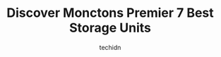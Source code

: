 ---
layout: ampstory
image: https://i0.wp.com/www.auto.or.id/wp-content/uploads/2023/06/mini-mall-storage-0-moncton-1686326965.jpeg?resize=640,853
author: techidn
featured: false
description: Moncton, New Brunswick, Canada is a haven for Storage Units enthusiasts, boasting an impressive array of 7 top-notch establishments. Whether youre a seasoned connoisseur or simply curious t
title: Discover Monctons Premier 7 Best Storage Units
cover:
   title: Discover Monctons Premier 7 Best Storage Units
   subtitle: AUTO.OR.ID
   background: https://www.auto.or.id/wp-content/uploads/2023/06/mini-mall-storage-0-moncton-1686326965.jpeg

pages: 
 - layout: thirds
   top: <h1>#1 U-Haul Moving & Storage at Mountain Road</h1>
   bottom: "<p>They did not explain that I had to pay per Km, so that was a nice surprise when I got there. The truck made weird noises the entire time, making it nerve-wracking to driv</p>"
   background: https://www.auto.or.id/wp-content/uploads/2023/06/mini-mall-storage-1-moncton-1686326967.jpeg
   backgroundblur: true
 - layout: thirds
   top: <h1>#2 Apple Self Storage - Dieppe</h1>
   bottom: "<p>444 Boulevard Adelard Savoie, Dieppe, NB E1A 7E6, Canada</p>"
   background: https://www.auto.or.id/wp-content/uploads/2023/06/mini-mall-storage-2-moncton-1686326968.jpeg
   cta:
      link: https://www.auto.or.id/discover-monctons-premier-7-best-storage-units/
      text: Discover Monctons Premier 7 Best Storage Units
 - layout: thirds
   top: <h1>#3 Lighthouse Self Storage</h1>
   bottom: "<p>266 Edinburgh Dr, Moncton, NB E1E 4C7, Canada</p>"
   background: https://images.unsplash.com/photo-1603224683825-22b15546560d?ixlib=rb-4.0.3&ixid=MnwxMjA3fDB8MHxwaG90by1wYWdlfHx8fGVufDB8fHx8&auto=format&fit=crop&w=640&h=853&q=80
   cta:
      link: https://www.auto.or.id/discover-monctons-premier-7-best-storage-units/
      text: Discover Monctons Premier 7 Best Storage Units
 - layout: thirds
   top: <h1>#4 Mini Mall Storage</h1>
   bottom: "<p>45 Price St, Moncton, NB E1A 3R1, Canada</p>"
   background: https://images.unsplash.com/photo-1634907076255-a56723f9b9ad?ixlib=rb-4.0.3&ixid=MnwxMjA3fDB8MHxwaG90by1wYWdlfHx8fGVufDB8fHx8&auto=format&fit=crop&w=640&h=853&q=80
   cta:
      link: https://www.auto.or.id/discover-monctons-premier-7-best-storage-units/
      text: Discover Monctons Premier 7 Best Storage Units
 - layout: thirds
   top: <h1>#5 Riverside Warehousing Ltd</h1>
   bottom: "<p>500 Assomption Blvd, Moncton, NB E1C 0R5, Canada</p>"
   background: https://images.unsplash.com/photo-1603745716263-84cfdb9f366d?ixlib=rb-4.0.3&ixid=MnwxMjA3fDB8MHxwaG90by1wYWdlfHx8fGVufDB8fHx8&auto=format&fit=crop&w=640&h=853&q=80
   cta:
      link: https://www.auto.or.id/discover-monctons-premier-7-best-storage-units/
      text: Discover Monctons Premier 7 Best Storage Units
 - layout: thirds
   top: <h1>#6 Entrepôt Froid Xtreme Cold Storage Ltd.</h1>
   bottom: "<p>999 Aviation Ave, Dieppe, NB E1A 9S5, Canada</p>"
   background: https://images.unsplash.com/photo-1574786577759-aebe09a843c6?ixlib=rb-4.0.3&ixid=MnwxMjA3fDB8MHxwaG90by1wYWdlfHx8fGVufDB8fHx8&auto=format&fit=crop&w=640&h=853&q=80
   cta:
      link: https://www.auto.or.id/discover-monctons-premier-7-best-storage-units/
      text: Discover Monctons Premier 7 Best Storage Units
 - layout: thirds
   top: <h1>#7 Centennial Self Storage</h1>
   bottom: "<p>699 St George Blvd Unit 1, Moncton, NB E1E 2C2, Canada</p>"
   background: https://images.unsplash.com/photo-1635433868513-afc621b81834?ixlib=rb-4.0.3&ixid=MnwxMjA3fDB8MHxwaG90by1wYWdlfHx8fGVufDB8fHx8&auto=format&fit=crop&w=640&h=853&q=80
   cta:
      link: https://www.auto.or.id/discover-monctons-premier-7-best-storage-units/
      text: Discover Monctons Premier 7 Best Storage Units
 - layout: thirds
   middle: Continue reading...
   background: https://images.unsplash.com/photo-1653047256226-ab0d16c758d5?ixlib=rb-4.0.3&ixid=MnwxMjA3fDB8MHxwaG90by1wYWdlfHx8fGVufDB8fHx8&auto=format&fit=crop&w=640&h=853&q=80
   cta:
      link: https://www.auto.or.id/discover-monctons-premier-7-best-storage-units/
      text: Discover Monctons Premier 7 Best Storage Units

---